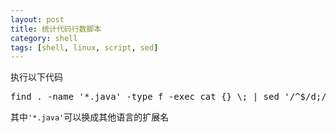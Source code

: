 ```yaml
---
layout: post
title: 统计代码行数脚本
category: shell
tags: [shell, linux, script, sed]
---
```


执行以下代码

<pre class="prettyprint linenums">
find . -name '*.java' -type f -exec cat {} \; | sed '/^$/d;/^[ ]*$/d;/.*#$/d' | wc -l
</pre>

其中`'*.java'`可以换成其他语言的扩展名
